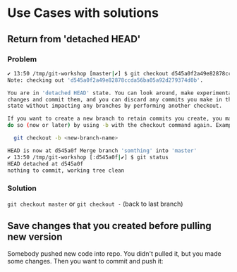 Use Cases with solutions
========================

Return from 'detached HEAD'
---------------------------

### Problem
```bash
✔ 13:50 /tmp/git-workshop [master|✔] $ git checkout d545a0f2a49e82878ccda56ba05a92d279374d0b
Note: checking out 'd545a0f2a49e82878ccda56ba05a92d279374d0b'.

You are in 'detached HEAD' state. You can look around, make experimental
changes and commit them, and you can discard any commits you make in this
state without impacting any branches by performing another checkout.

If you want to create a new branch to retain commits you create, you may
do so (now or later) by using -b with the checkout command again. Example:

  git checkout -b <new-branch-name>

HEAD is now at d545a0f Merge branch 'somthing' into 'master'
✔ 13:50 /tmp/git-workshop [:d545a0f|✔] $ git status
HEAD detached at d545a0f
nothing to commit, working tree clean
```

### Solution
`git checkout master` or `git checkout -` (back to last branch)


Save changes that you created before pulling new version
--------------------------------------------------------

Somebody pushed new code into repo. You didn't pulled it, but you made some changes. Then you want to commit and push it:
```bash

```